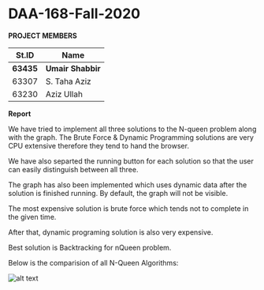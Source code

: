 # DAA-168-Fall-2020

**PROJECT MEMBERS**


| St.ID  | Name |
| ------------- | ------------- |
| **63435**  | **Umair Shabbir**  |
| 63307  | S. Taha Aziz  |
| 63230  | Aziz Ullah  |

**Report**

We have tried to implement all three solutions to the N-queen problem along with the graph. The Brute Force & Dynamic Programming solutions are very CPU extensive therefore they tend to hand the browser.

We have also separted the running button for each solution so that the user can easily distinguish between all three.

The graph has also been implemented which uses dynamic data after the solution is finished running. By default, the graph will not be visible.

The most expensive solution is brute force which tends not to complete in the given time.

After that, dynamic programing solution is also very expensive.

Best solution is Backtracking for nQueen problem.

Below is the comparision of all N-Queen Algorithms:

![alt text](https://i.stack.imgur.com/e2TGT.png)
